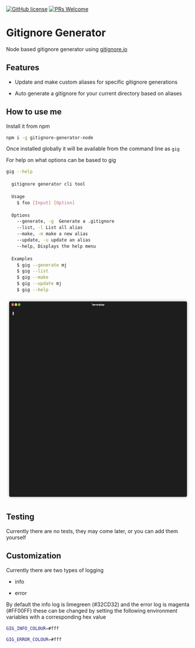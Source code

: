 
[![GitHub license](https://img.shields.io/github/license/Naereen/StrapDown.js.svg)](https://github.com/Naereen/StrapDown.js/blob/master/LICENSE) [![PRs Welcome](https://img.shields.io/badge/PRs-welcome-brightgreen.svg?style=flat-square)](http://makeapullrequest.com)


# Gitignore Generator

Node based gitignore generator using [gitignore.io](http://gitignore.io/)

## Features

- Update and make custom aliases for specific gitignore generations

- Auto generate a gitignore for your current directory based on aliases

## How to use me

Install it from npm

```bash
npm i -g gitignore-generator-node
```

Once installed globally it will be available from the command line as `gig`

For help on what options can be based to gig

```bash
gig --help

  gitignore generator cli tool

  Usage
    $ foo [Input] [Option]

  Options
    --generate, -g  Generate a .gitignore
    --list, -l List all alias
    --make, -m make a new alias
    --update, -u update an alias
    --help, Displays the help menu

  Examples
    $ gig --generate mj
    $ gig --list
    $ gig --make
    $ gig --update mj
    $ gig --help
```

<img src="https://github.com/Y0l0McSwaggins/gitignore-generator-node/raw/master/media/example.gif" alt="example gig" width="499" height="550" />

## Testing

Currently there are no tests, they may come later, or you can add them yourself

## Customization

Currently there are two types of logging

- info

- error

By default the info log is limegreen (#32CD32) and the error log is magenta (#FF00FF) these can be changed by setting the following environment variables with a corresponding hex value

```bash
GIG_INFO_COLOUR=#fff
```

```bash
GIG_ERROR_COLOUR=#fff
```
